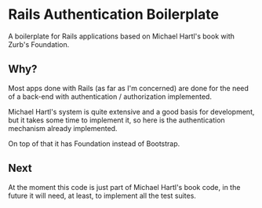 Rails Authentication Boilerplate
================================

A boilerplate for Rails applications based on Michael Hartl's book with Zurb's Foundation.

## Why?

Most apps done with Rails (as far as I'm concerned) are done for the need of a back-end with authentication / authorization implemented.

Michael Hartl's system is quite extensive and a good basis for development, but it takes some time to implement it, so here is the authentication mechanism already implemented.

On top of that it has Foundation instead of Bootstrap.

## Next

At the moment this code is just part of Michael Hartl's book code, in the future it will need, at least, to implement all the test suites.
